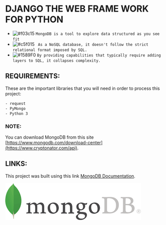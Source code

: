 # DJANGO THE WEB FRAME WORK FOR PYTHON
- ![#f03c15](https://placehold.it/15/f03c15/000000?text=+) `MongoDB is a tool to explore data structured as you see fit`
- ![#c5f015](https://placehold.it/15/c5f015/000000?text=+) ` As a NoSQL database, it doesn't follow the strict relational format imposed by SQL.`
- ![#1589F0](https://placehold.it/15/1589F0/000000?text=+) `By providing capabilities that typically require adding layers to SQL, it collapses complexity.`

## REQUIREMENTS:

These are the important libraries that you will need in order to process this project:

```
- request
- PyMongo
- Python 3
```
    
### NOTE:

You can download MongoDB from this site [https://www.mongodb.com/download-center](https://www.cryptonator.com/api).

## LINKS:

This project was built using this link [MongoDB Documentation](http://api.mongodb.com/python/current/tutorial.html).


![](download.png)